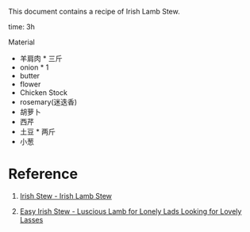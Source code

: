 This document contains a recipe of Irish Lamb Stew.

time: 3h

Material
- 羊肩肉 * 三斤
- onion * 1
-  butter
- flower 
- Chicken Stock 
-  rosemary(迷迭香)
-  胡萝卜
-  西芹
-  土豆 * 两斤
-  小葱






# Reference 

1. [Irish Stew - Irish Lamb Stew](https://www.youtube.com/watch?v=PBJLXgFpMQY)

2. [Easy Irish Stew - Luscious Lamb for Lonely Lads Looking for Lovely Lasses](https://foodwishes.blogspot.com/search?q=Irish+Stew)

